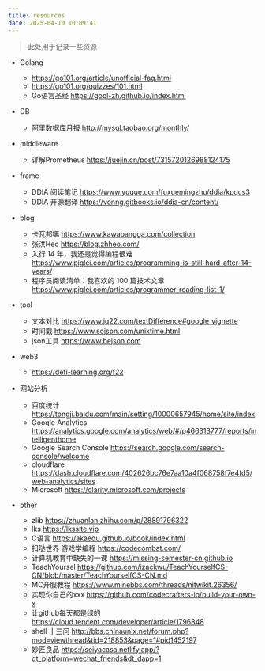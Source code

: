 ```yaml
---
title: resources
date: 2025-04-10 10:09:41
---
```


> 此处用于记录一些资源

- Golang
    - https://go101.org/article/unofficial-faq.html
    - https://go101.org/quizzes/101.html
    - Go语言圣经 https://gopl-zh.github.io/index.html

- DB
    - 阿里数据库月报 http://mysql.taobao.org/monthly/

- middleware
    - 详解Prometheus https://juejin.cn/post/7315720126988124175

- frame
    - DDIA 阅读笔记 https://www.yuque.com/fuxuemingzhu/ddia/kpqcs3
    - DDIA 开源翻译 https://vonng.gitbooks.io/ddia-cn/content/

- blog
    - 卡瓦邦噶 https://www.kawabangga.com/collection
    - 张洪Heo https://blog.zhheo.com/
    - 入行 14 年，我还是觉得编程很难 https://www.piglei.com/articles/programming-is-still-hard-after-14-years/
    - 程序员阅读清单：我喜欢的 100 篇技术文章 https://www.piglei.com/articles/programmer-reading-list-1/


- tool
    - 文本对比 https://www.jq22.com/textDifference#google_vignette
    - 时间戳 https://www.sojson.com/unixtime.html
    - json工具 https://www.bejson.com

- web3
    - https://defi-learning.org/f22

- 网站分析
    - 百度统计 https://tongji.baidu.com/main/setting/10000657945/home/site/index
    - Google Analytics https://analytics.google.com/analytics/web/#/p466313777/reports/intelligenthome
    - Google Search Console https://search.google.com/search-console/welcome
    - cloudflare https://dash.cloudflare.com/402626bc76e7aa10a4f068758f7e4fd5/web-analytics/sites
    - Microsoft https://clarity.microsoft.com/projects

- other
    - zlib https://zhuanlan.zhihu.com/p/28891796322
    - lks https://lkssite.vip
    - C语言 https://akaedu.github.io/book/index.html
    - 扣哒世界 游戏学编程 https://codecombat.com/
    - 计算机教育中缺失的一课 https://missing-semester-cn.github.io
    - TeachYoursel https://github.com/izackwu/TeachYourselfCS-CN/blob/master/TeachYourselfCS-CN.md
    - MC开服教程 https://www.minebbs.com/threads/nitwikit.26356/
    - 实现你自己的xxx https://github.com/codecrafters-io/build-your-own-x
    - 让github每天都是绿的 https://cloud.tencent.com/developer/article/1796848
    - shell 十三问 http://bbs.chinaunix.net/forum.php?mod=viewthread&tid=218853&page=1#pid1452197
    - 妙匠良品 https://seiyacasa.netlify.app/?dt_platform=wechat_friends&dt_dapp=1